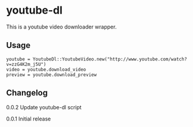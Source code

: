 # youtube-dl

This is a youtube video downloader wrapper.

## Usage
    youtube = YoutubeDl::YoutubeVideo.new("http://www.youtube.com/watch?v=zzG4K2m_j5U")
    video = youtube.download_video
    preview = youtube.download_preview

## Changelog

0.0.2 Update youtube-dl script

0.0.1 Initial release